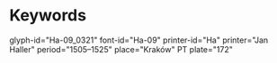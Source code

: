 # Keywords
glyph-id="Ha-09_0321"
font-id="Ha-09"
printer-id="Ha"
printer="Jan Haller"
period="1505–1525"
place="Kraków"
PT plate="172"
